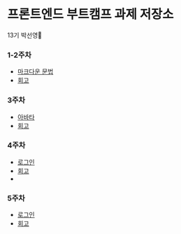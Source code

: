 # 프론트엔드 부트캠프 과제 저장소

13기 박선영🐥

### 1-2주차

- [마크다운 문법](./src/md/markdown.md)
- [회고](./src/md/retrospect.md)

### 3주차

- [아바타](./src/avatars/)
- [회고](./src/avatars/avatars.md)

### 4주차

- [로그인](./src/login)
- [회고](./src/login/login.md)
- 
### 5주차

- [로그인](./src/apple)
- [회고](./src/apple/apple.md)
